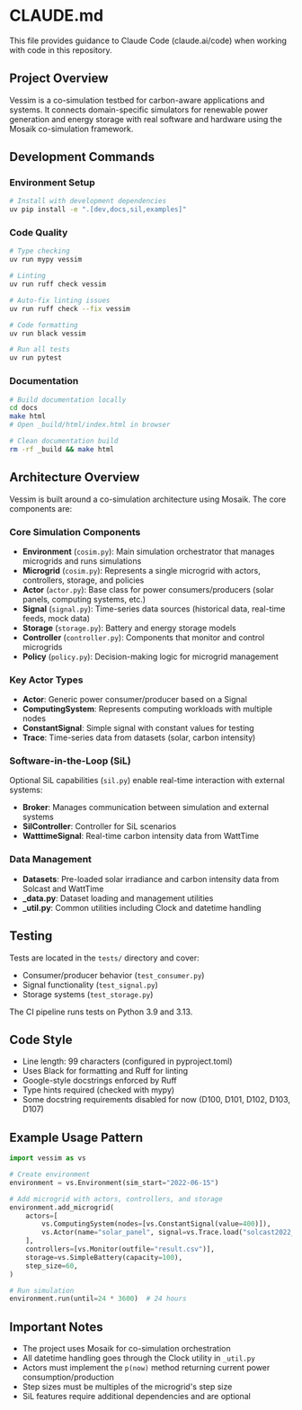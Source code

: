 # CLAUDE.md

This file provides guidance to Claude Code (claude.ai/code) when working with code in this repository.

## Project Overview

Vessim is a co-simulation testbed for carbon-aware applications and systems. It connects domain-specific simulators for renewable power generation and energy storage with real software and hardware using the Mosaik co-simulation framework.

## Development Commands

### Environment Setup
```bash
# Install with development dependencies
uv pip install -e ".[dev,docs,sil,examples]"
```

### Code Quality
```bash
# Type checking
uv run mypy vessim

# Linting 
uv run ruff check vessim

# Auto-fix linting issues
uv run ruff check --fix vessim

# Code formatting
uv run black vessim

# Run all tests
uv run pytest
```

### Documentation
```bash
# Build documentation locally
cd docs
make html
# Open _build/html/index.html in browser

# Clean documentation build
rm -rf _build && make html
```

## Architecture Overview

Vessim is built around a co-simulation architecture using Mosaik. The core components are:

### Core Simulation Components
- **Environment** (`cosim.py`): Main simulation orchestrator that manages microgrids and runs simulations
- **Microgrid** (`cosim.py`): Represents a single microgrid with actors, controllers, storage, and policies
- **Actor** (`actor.py`): Base class for power consumers/producers (solar panels, computing systems, etc.)
- **Signal** (`signal.py`): Time-series data sources (historical data, real-time feeds, mock data)
- **Storage** (`storage.py`): Battery and energy storage models
- **Controller** (`controller.py`): Components that monitor and control microgrids
- **Policy** (`policy.py`): Decision-making logic for microgrid management

### Key Actor Types
- **Actor**: Generic power consumer/producer based on a Signal
- **ComputingSystem**: Represents computing workloads with multiple nodes
- **ConstantSignal**: Simple signal with constant values for testing
- **Trace**: Time-series data from datasets (solar, carbon intensity)

### Software-in-the-Loop (SiL)
Optional SiL capabilities (`sil.py`) enable real-time interaction with external systems:
- **Broker**: Manages communication between simulation and external systems
- **SilController**: Controller for SiL scenarios
- **WatttimeSignal**: Real-time carbon intensity data from WattTime

### Data Management
- **Datasets**: Pre-loaded solar irradiance and carbon intensity data from Solcast and WattTime
- **_data.py**: Dataset loading and management utilities
- **_util.py**: Common utilities including Clock and datetime handling

## Testing

Tests are located in the `tests/` directory and cover:
- Consumer/producer behavior (`test_consumer.py`)
- Signal functionality (`test_signal.py`) 
- Storage systems (`test_storage.py`)

The CI pipeline runs tests on Python 3.9 and 3.13.

## Code Style

- Line length: 99 characters (configured in pyproject.toml)
- Uses Black for formatting and Ruff for linting
- Google-style docstrings enforced by Ruff
- Type hints required (checked with mypy)
- Some docstring requirements disabled for now (D100, D101, D102, D103, D107)

## Example Usage Pattern

```python
import vessim as vs

# Create environment
environment = vs.Environment(sim_start="2022-06-15")

# Add microgrid with actors, controllers, and storage
environment.add_microgrid(
    actors=[
        vs.ComputingSystem(nodes=[vs.ConstantSignal(value=400)]),
        vs.Actor(name="solar_panel", signal=vs.Trace.load("solcast2022_global", column="Berlin"))
    ],
    controllers=[vs.Monitor(outfile="result.csv")],
    storage=vs.SimpleBattery(capacity=100),
    step_size=60,
)

# Run simulation
environment.run(until=24 * 3600)  # 24 hours
```

## Important Notes

- The project uses Mosaik for co-simulation orchestration
- All datetime handling goes through the Clock utility in `_util.py`
- Actors must implement the `p(now)` method returning current power consumption/production
- Step sizes must be multiples of the microgrid's step size
- SiL features require additional dependencies and are optional